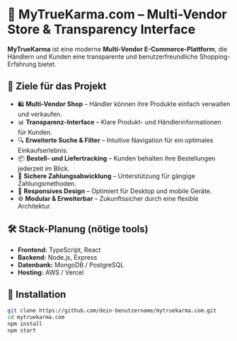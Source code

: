 # 🌟 MyTrueKarma.com – Multi-Vendor Store & Transparency Interface

**MyTrueKarma** ist eine moderne **Multi-Vendor E-Commerce-Plattform**, die Händlern und Kunden eine transparente und benutzerfreundliche Shopping-Erfahrung bietet.  

## 🚀 Ziele für das Projekt


- 🛍 **Multi-Vendor Shop** – Händler können ihre Produkte einfach verwalten und verkaufen.  
- 📊 **Transparenz-Interface** – Klare Produkt- und Händlerinformationen für Kunden.  
- 🔍 **Erweiterte Suche & Filter** – Intuitive Navigation für ein optimales Einkaufserlebnis.  
- 📦 **Bestell- und Liefertracking** – Kunden behalten ihre Bestellungen jederzeit im Blick.  
- 🔐 **Sichere Zahlungsabwicklung** – Unterstützung für gängige Zahlungsmethoden.  
- 📱 **Responsives Design** – Optimiert für Desktop und mobile Geräte.  
- ⚙️ **Modular & Erweiterbar** – Zukunftssicher durch eine flexible Architektur.  
## 🛠 Stack-Planung (nötige tools)
- **Frontend:** TypeScript, React  
- **Backend:** Node.js, Express  
- **Datenbank:** MongoDB / PostgreSQL  
- **Hosting:** AWS / Vercel  

## 📌 Installation

```sh
git clone https://github.com/dein-benutzername/mytruekarma.com.git
cd mytruekarma.com
npm install
npm start
